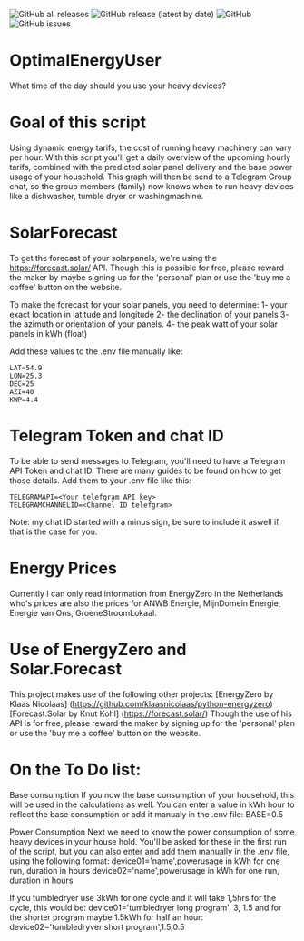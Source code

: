 ![GitHub all releases](https://img.shields.io/github/downloads/thegabeman/OptimalEnergyUser/total?logo=Github&style=plastic)
![GitHub release (latest by date)](https://img.shields.io/github/v/release/thegabeman/OptimalEnergyUser?style=plastic)
![GitHub](https://img.shields.io/github/license/thegabeman/OptimalEnergyUser?style=plastic)
![GitHub issues](https://img.shields.io/github/issues/thegabeman/OptimalEnergyUser?style=plastic)

# OptimalEnergyUser
What time of the day should you use your heavy devices?

# Goal of this script
Using dynamic energy tarifs, the cost of running heavy machinery can vary per hour. With this script you'll get a daily overview of the upcoming hourly tarifs, combined with the predicted solar panel delivery and the base power usage of your household. This graph will then be send to a Telegram Group chat, so the group members (family) now knows when to run heavy devices like a dishwasher, tumble dryer or washingmashine.

# SolarForecast
To get the forecast of your solarpanels, we're using the https://forecast.solar/ API. Though this is possible for free, please reward the maker by maybe signing up for the 'personal' plan or use the 'buy me a coffee' button on the website.

To make the forecast for your solar panels, you need to determine:
1- your exact location in latitude and longitude
2- the declination of your panels
3- the azimuth or orientation of your panels.
4- the peak watt of your solar panels in kWh (float)

Add these values to the .env file manually like:
```
LAT=54.9
LON=25.3
DEC=25
AZI=40
KWP=4.4
```

# Telegram Token and chat ID
To be able to send messages to Telegram, you'll need to have a Telegram API Token and chat ID. There are many guides to be found on how to get those details. Add them to your .env file like this:
```
TELEGRAMAPI=<Your telefgram API key>
TELEGRAMCHANNELID=<Channel ID telefgram>
```
Note: my chat ID started with a minus sign, be sure to include it aswell if that is the case for you.

# Energy Prices
Currently I can only read information from EnergyZero in the Netherlands who's prices are also the prices for ANWB Energie, MijnDomein Energie, Energie van Ons, GroeneStroomLokaal.


# Use of EnergyZero and Solar.Forecast
This project makes use of the following other projects:
[EnergyZero by Klaas Nicolaas] (https://github.com/klaasnicolaas/python-energyzero)
[Forecast.Solar by Knut Kohl] (https://forecast.solar/) Though the use of his API is for free, please reward the maker by signing up for the 'personal' plan or use the 'buy me a coffee' button on the website.







# On the To Do list:


Base consumption
If you now the base consumption of your household, this will be used in the calculations as well. You can enter a value in kWh hour to reflect the base consumption or add it manualy in the .env file:
BASE=0.5

Power Consumption
Next we need to know the power consumption of some heavy devices in your house hold. You'll be asked for these in the first run of the script, but you can also enter and add them manually in the .env file, using the following format:
device01='name',powerusage in kWh for one run, duration in hours
device02='name',powerusage in kWh for one run, duration in hours

If you tumbledryer use 3kWh for one cycle and it will take 1,5hrs for the cycle, this would be:
device01='tumbledryer long program', 3, 1.5
and for the shorter program maybe 1.5kWh for half an hour:
device02='tumbledryver short program',1.5,0.5
